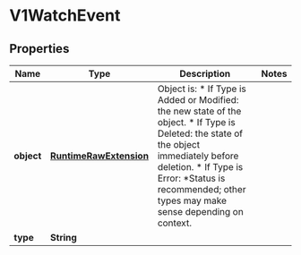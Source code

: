 
# V1WatchEvent

## Properties
Name | Type | Description | Notes
------------ | ------------- | ------------- | -------------
**object** | [**RuntimeRawExtension**](RuntimeRawExtension.md) | Object is:  * If Type is Added or Modified: the new state of the object.  * If Type is Deleted: the state of the object immediately before deletion.  * If Type is Error: *Status is recommended; other types may make sense    depending on context. | 
**type** | **String** |  | 



